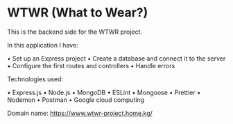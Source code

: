# WTWR (What to Wear?)

This is the backend side for the WTWR project.

In this application I have:

• Set up an Express project
• Create a database and connect it to the server
• Configure the first routes and controllers
• Handle errors

Technologies used:

• Express.js
• Node.js
• MongoDB
• ESLint
• Mongoose
• Prettier
• Nodemon
• Postman
• Google cloud computing


Domain name: https://www.wtwr-project.home.kg/
